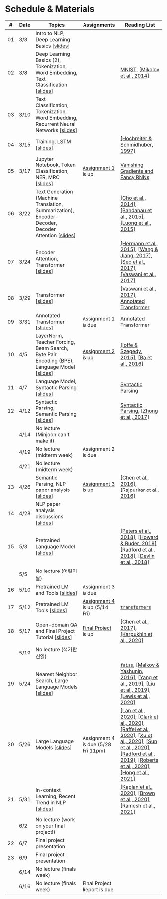 # Schedule & Materials

| # | Date      | Topics                                  | Assignments | Reading List |
|----------------|-----------|-------------------------------------------------|------------------|-------------------------|
|             01 |  3/3 | Intro to NLP, Deep Learning Basics [[slides][s01]]                     |                ||
|             02 |  3/8 | Deep Learning Basics (2), Tokenization, Word Embedding, Text Classification [[slides][s02]]                      | | [MNIST][mnist], [[Mikolov et al., 2014]][word2vec]                       |
|             03 | 3/10 | Text Classification, Tokenization, Word Embedding, Recurrent Neural Networks [[slides][s03]]                      |                |                         |
|             04 | 3/15 | Training, LSTM [[slides][s04]] |                                    | [[Hochreiter & Schmidhuber, 1997]][lstm] |
|             05 | 3/17 | Jupyter Notebook, Token Classification, NER, MRC [[slides][s05]] |  [Assignment 1][a1] is up                                    |[Vanishing Gradients and Fancy RNNs][cs224n-07]|
|             06 | 3/22 | Text Generation (Machine Translation, Summarization), Encoder-Decoder, Decoder Attention [[slides][s06]] |                                     | [[Cho et al., 2014]][seq2seq], [[Bahdanau et al., 2015]][att], [[Luong et al., 2015]][att-luong]                         |
|             07 | 3/24 | Encoder Attention, Transformer [[slides][s07]] |                     | [[Hermann et al., 2015]][teaching], [[Wang & Jiang, 2017]][matchlstm], [[Seo et al., 2017]][bidaf], [[Vaswani et al., 2017]][transformer] |
|             08 | 3/29 | Transformer [[slides][s08]] | | [[Vaswani et al., 2017]][transformer], [Annotated Transformer][annotated] |
|             09 | 3/31 | Annotated Transformer [[slides][s09]]  |  Assignment 1 is due               | [Annotated Transformer][annotated]                   |
|             10 |  4/5 | LayerNorm, Teacher Forcing, Beam Search, Byte Pair Encoding (BPE), Language Model [[slides][s10]] |  [Assignment 2][a2] is up    |  [[Ioffe & Szegedy, 2015]][batchnorm], [[Ba et al., 2016]][layernorm]                         |
|             11 |  4/7 | Language Model, Syntactic Parsing [[slides][s11]] |                                     |  [Syntactic Parsing][syntactic]                       |
|             12 | 4/12 | Syntactic Parsing, Semantic Parsing [[slides][s12]] |                                     | [Syntactic Parsing][syntactic], [[Zhong et al., 2017]][wikisql]                        |
|              | 4/14 | No lecture (Minjoon can't make it) |                             |                         |
|              | 4/19 | No lecture (midterm week) |Assignment 2 is due   |                         |
|              | 4/21 | No lecture (midterm week) |  |                         |
|             13 | 4/26 | Semantic Parsing, NLP paper analysis [[slides][s13]] |  [Assignment 3][a3] is up | [[Chen et al., 2016]][thorough], [[Rajpurkar et al., 2016]][squad]                        |
|             14 | 4/28 | NLP paper analysis discussions [[slides][s14]] |  |                            |
|             15 |  5/3 | Pretrained Language Model [[slides][s15]] |                     | [[Peters et al., 2018]][elmo], [[Howard & Ruder, 2018]][ulmfit] [[Radford et al., 2018]][gpt], [[Devlin et al., 2018]][bert]                                         |
|                |  5/5 | No lecture (어린이날)  |                                     |                         |
|             16 | 5/10 | Pretrained LM and Tools [[slides][s16]]  | Assignment 3 is due  |                                        |
|             17 | 5/12 | Pretrained LM Tools [[slides][s17]] | [Assignment 4][a4] is up (5/14 Fri)                                    | [`transformers`][transformers]                        |
|             18 | 5/17 | Open-domain QA and Final Project Tutorial [[slides][s18]] | [Final Project][final] is up  | [[Chen et al., 2017]][drqa], [[Karpukhin et al., 2020]][dpr] |                      
|                | 5/19 | No lecture (석가탄신일)                         |                                   |                         |
|             19 | 5/24 | Nearest Neighbor Search, Large Language Models [[slides][s19]] |  |[`faiss`][faiss], [[Malkov & Yashunin, 2016]][hnsw], [[Yang et al., 2019]][xlnet], [[Liu et al., 2019]][roberta], [[Lewis et al., 2020]][bart]|
|             20 | 5/26 | Large Language Models [[slides][s20]] | Assignment 4 is due (5/28 Fri 11pm)                    | [[Lan et al., 2020]][albert], [[Clark et al., 2020]][electra], [[Raffel et al., 2020]][t5], [[Xu et al., 2020]][layoutlm], [[Sun et al., 2020]][mobilebert], [[Radford et al., 2019]][gpt-2], [[Roberts et al., 2020]][cbqa], [[Hong et al., 2021]][bros]|
|             21 | 5/31 | In-context Learning, Recent Trend in NLP [[slides][s21]]     |                                   | [[Kaplan et al., 2020]][scaling], [[Brown et al., 2020]][gpt-3], [[Ramesh et al., 2021]][dall-e] |
|              |  6/2 | No lecture (work on your final project!)       |                |                         |
|             22 |  6/7 | Final project presentation                      |                                    |                         |
|            23 |  6/9 | Final project presentation                      |                                    |                         |
|              |  6/14 | No lecture (finals week)                      |                                    |                         |
|              |  6/16 | No lecture (finals week)                      |  Final Project Report is due                                  |                         |

[s01]: https://drive.google.com/file/d/1x5E7gCnYaIkHWsy9rzENnTiXnW0pbNfB/view?usp=sharing
[s02]: https://drive.google.com/file/d/1Z2jxgwZFLJzehFCGuIvkBMUIQkvgJGvV/view?usp=sharing
[s03]: https://drive.google.com/file/d/1eKMxk6hv7HSzlMOWSp_lUa3Qsy8pMcZ8/view?usp=sharing
[s04]: https://drive.google.com/file/d/1KaCsDCNnrN9z8CxQlQ_XuKyDI-i9g2Rg/view?usp=sharing
[s05]: https://drive.google.com/file/d/1rANZenSNZSgBs0-9mTNRv1ASlnM4ltHv/view?usp=sharing
[s06]: https://drive.google.com/file/d/1XOv_rHZsxGbCdo-gRummQhOJm0nfITl1/view?usp=sharing
[s07]: https://drive.google.com/file/d/1TNog2BnX8hJ1FoY1pHQ_MaLOyG1FkfUv/view?usp=sharing
[s08]: https://drive.google.com/file/d/1_cPZ04tJzB67oMm2QA6soiI1QNv6oRSs/view?usp=sharing
[s09]: https://drive.google.com/file/d/1iIBkBIlyO8wyHYsKUYcZwAd8hNFu6Yjl/view?usp=sharing
[s10]: https://drive.google.com/file/d/1_GojPXerbuPzmELcMtzLO-ttwRgB8PFD/view?usp=sharing
[s11]: https://drive.google.com/file/d/12pOBHmevCbS4cmXK50FD0LeB-HUfN6Js/view?usp=sharing
[s12]: https://drive.google.com/file/d/1R0t0PMOLmYPv2GvQCob5yUN7HXkF76A5/view?usp=sharing
[s13]: https://drive.google.com/file/d/1sFfLPIxIsz59pACfxRuwBZz75Qam-S42/view?usp=sharing
[s14]: https://drive.google.com/file/d/1fW45gUS0K5omc4WfV4hOLjlzclZDqqeO/view?usp=sharing
[s15]: https://drive.google.com/file/d/1YeEHt9TuTZJzHpxJav2NC8xKNo_qLrvh/view?usp=sharing
[s16]: https://drive.google.com/file/d/14yBYoyIfiLgfgcq6oE2ZhPfAe-u1df1b/view?usp=sharing
[s17]: https://drive.google.com/file/d/11F3jIcHsvyRb_7z1KpQN1RubowNiDYu-/view?usp=sharing
[s18]: https://drive.google.com/file/d/1VlNmxw9gdJ3FrbuMPBHtssz8Fml8bArS/view?usp=sharing
[s19]: https://drive.google.com/file/d/1lj58BULPV0SZUZBXkPdOYAIK_sL3vi0i/view?usp=sharing
[s20]: https://drive.google.com/file/d/17SUpIjpDX_if3rW3YZUGmUs_jk2__xRW/view?usp=sharing
[s21]: https://drive.google.com/file/d/1CdOeMFveW0kxMc5UgOt9Qc3tX-9pkFxE/view?usp=sharing

[a1]: https://colab.research.google.com/drive/1SrYqfgY7mFqolA6_fpH6nkCzUOTanmsA?usp=sharing
[a2]: https://colab.research.google.com/drive/14ivrFazt_vv4jSE9eZ3AdQfP0DsAG8Gw?usp=sharing
[a3]: https://www.overleaf.com/read/vrpvdhcywbnv
[a4]: https://colab.research.google.com/drive/1v_oaSFru0rEN1fUXGOV0DSoX5J490JgT?usp=sharing
[final]: https://drive.google.com/file/d/1ARYetuQsPot3PhzsqT0wny4WZyJNDySi/view?usp=sharing

[word2vec]: https://arxiv.org/abs/1301.3781
[mnist]: http://yann.lecun.com/exdb/mnist/
[cs224n-07]: https://web.stanford.edu/class/archive/cs/cs224n/cs224n.1194/slides/cs224n-2019-lecture07-fancy-rnn.pdf
[seq2seq]: https://arxiv.org/abs/1406.1078
[lstm]: https://www.bioinf.jku.at/publications/older/2604.pdf
[att]: https://arxiv.org/abs/1409.0473
[att-luong]: https://arxiv.org/abs/1508.04025
[teaching]: https://arxiv.org/abs/1506.03340
[matchlstm]: https://arxiv.org/abs/1608.07905
[bidaf]: https://arxiv.org/abs/1611.01603
[transformer]: https://arxiv.org/abs/1706.03762
[annotated]: https://nlp.seas.harvard.edu/2018/04/03/attention.html
[layernorm]: https://arxiv.org/abs/1607.06450
[batchnorm]: https://arxiv.org/abs/1502.03167
[syntactic]: https://www.cs.unc.edu/~mbansal/teaching/slidesFall20/nlp_comp786_fall2020_lec4_sep2.pdf
[wikisql]: https://arxiv.org/abs/1709.00103
[thorough]: https://arxiv.org/abs/1606.02858
[squad]: https://arxiv.org/abs/1606.05250
[elmo]: https://arxiv.org/abs/1802.05365
[gpt]: https://openai.com/blog/language-unsupervised/
[bert]: https://arxiv.org/abs/1810.04805
[transformers]: https://huggingface.co/transformers/
[drqa]: https://arxiv.org/abs/1704.00051
[dpr]: https://arxiv.org/abs/2004.04906
[hnsw]: https://arxiv.org/abs/1603.09320
[roberta]: https://arxiv.org/abs/1907.11692
[bart]: https://arxiv.org/abs/1910.13461
[xlnet]: https://arxiv.org/abs/1906.08237
[faiss]: https://github.com/facebookresearch/faiss
[gpt-2]: https://openai.com/blog/better-language-models/
[albert]: https://arxiv.org/abs/1909.11942
[electra]: https://arxiv.org/abs/2003.10555
[t5]: https://arxiv.org/abs/1910.10683
[layoutlm]: https://arxiv.org/abs/1912.13318
[m2m-100]: https://arxiv.org/abs/2010.11125
[mobilebert]: https://arxiv.org/abs/2004.02984
[scaling]: https://arxiv.org/abs/2001.08361
[gpt-3]: https://arxiv.org/abs/2005.14165
[cbqa]: https://arxiv.org/abs/2002.08910
[bros]: https://openreview.net/forum?id=punMXQEsPr0
[dall-e]: https://arxiv.org/abs/2102.12092
[ulmfit]: https://arxiv.org/abs/1801.06146

